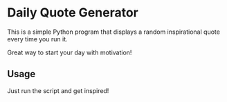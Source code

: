 # Daily Quote Generator

This is a simple Python program that displays a random inspirational quote every time you run it.

Great way to start your day with motivation!

## Usage
Just run the script and get inspired!

